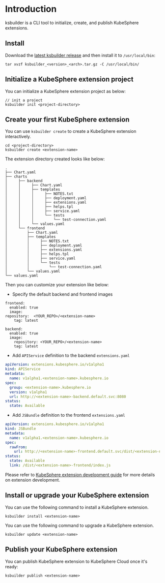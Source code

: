# Introduction

ksbuilder is a CLI tool to initialize, create, and publish KubeSphere extensions.

## Install

Download the [latest ksbuilder release](https://github.com/kubesphere/ksbuilder/releases) and then install it to `/usr/local/bin`:
```shell
tar xvzf ksbuilder_<version>_<arch>.tar.gz -C /usr/local/bin/
```

## Initialize a KubeSphere extension project

You can initialize a KubeSphere extension project as below:

```
// init a project
ksbuilder init <project-directory>
```

## Create your first KubeSphere extension

You can use `ksbuilder create` to create a KubeSphere extension interactively.

```shell
cd <project-directory>
ksbuilder create <extension-name>
```

The extension directory created looks like below:

```
.
├── Chart.yaml
├── charts
│     ├── backend
│     │     ├── Chart.yaml
│     │     ├── templates
│     │     │     ├── NOTES.txt
│     │     │     ├── deployment.yaml
│     │     │     ├── extensions.yaml
│     │     │     ├── helps.tpl
│     │     │     ├── service.yaml
│     │     │     └── tests
│     │     │         └── test-connection.yaml
│     │     └── values.yaml
│     └── frontend
│         ├── Chart.yaml
│         ├── templates
│         │     ├── NOTES.txt
│         │     ├── deployment.yaml
│         │     ├── extensions.yaml
│         │     ├── helps.tpl
│         │     ├── service.yaml
│         │     └── tests
│         │         └── test-connection.yaml
│         └── values.yaml
└── values.yaml
```

Then you can customize your extension like below:

- Specify the default backend and frontend images

```
frontend:
  enabled: true
  image:
repository:  <YOUR_REPO>/<extension-name>
    tag: latest

backend:
  enabled: true
  image:
    repository: <YOUR_REPO>/<extension-name>
    tag: latest
```

- Add `APIService` definition to the backend `extensions.yaml`

```yaml
apiVersion: extensions.kubesphere.io/v1alpha1
kind: APIService
metadata:
  name: v1alpha1.<extension-name>.kubesphere.io
spec:
  group: <extension-name>.kubesphere.io
  version: v1alpha1                                      
  url: http://<extension-name>-backend.default.svc:8080
status:
  state: Available
```

- Add `JSBundle` definition to the frontend `extensions.yaml`


```yaml
apiVersion: extensions.kubesphere.io/v1alpha1
kind: JSBundle
metadata:
  name: v1alpha1.<extension-name>.kubesphere.io
spec:
  rawFrom:
    url: http://<extension-name>-frontend.default.svc/dist/<extension-name>-frontend/index.js
status:
  state: Available
  link: /dist/<extension-name>-frontend/index.js
```

Please refer to [KubeSphere extension development guide](https://dev-guide.kubesphere.io/extension-dev-guide/zh/development-procedure/) for more details on extension development.

## Install or upgrade your KubeSphere extension

You can use the following command to install a KubeSphere extension.
```
ksbuilder install <extension-name>
```

You can use the following command to upgrade a KubeSphere extension.
```
ksbuilder update <extension-name>
``````

## Publish your KubeSphere extension

You can publish KubeSphere extension to KubeSphere Cloud once it's ready:

```shell
ksbuilder publish <extension-name>
```